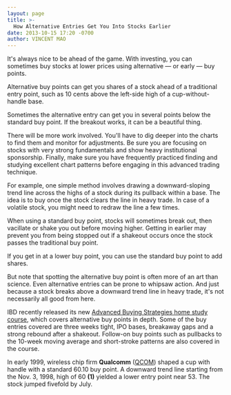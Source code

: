 ```yaml
---
layout: page
title: >-
  How Alternative Entries Get You Into Stocks Earlier
date: 2013-10-15 17:20 -0700
author: VINCENT MAO
---
```





It's always nice to be ahead of the game. With investing, you can sometimes buy stocks at lower prices using alternative — or early — buy points.


Alternative buy points can get you shares of a stock ahead of a traditional entry point, such as 10 cents above the left-side high of a cup-without-handle base.


Sometimes the alternative entry can get you in several points below the standard buy point. If the breakout works, it can be a beautiful thing.


There will be more work involved. You'll have to dig deeper into the charts to find them and monitor for adjustments. Be sure you are focusing on stocks with very strong fundamentals and show heavy institutional sponsorship. Finally, make sure you have frequently practiced finding and studying excellent chart patterns before engaging in this advanced trading technique.


For example, one simple method involves drawing a downward-sloping trend line across the highs of a stock during its pullback within a base. The idea is to buy once the stock clears the line in heavy trade. In case of a volatile stock, you might need to redraw the line a few times.


When using a standard buy point, stocks will sometimes break out, then vacillate or shake you out before moving higher. Getting in earlier may prevent you from being stopped out if a shakeout occurs once the stock passes the traditional buy point.


If you get in at a lower buy point, you can use the standard buy point to add shares.


But note that spotting the alternative buy point is often more of an art than science. Even alternative entries can be prone to whipsaw action. And just because a stock breaks above a downward trend line in heavy trade, it's not necessarily all good from here.


IBD recently released its new [Advanced Buying Strategies home study course](https://www.investors.com/products/default.aspx?id=hs-n-8&src=A3L2BEC), which covers alternative buy points in depth. Some of the buy entries covered are three weeks tight, IPO bases, breakaway gaps and a strong rebound after a shakeout. Follow-on buy points such as pullbacks to the 10-week moving average and short-stroke patterns are also covered in the course.


In early 1999, wireless chip firm **Qualcomm** ([QCOM](https://research.investors.com/quote.aspx?symbol=QCOM)) shaped a cup with handle with a standard 60.10 buy point. A downward trend line starting from the Nov. 3, 1998, high of 60 **(1)** yielded a lower entry point near 53. The stock jumped fivefold by July.




